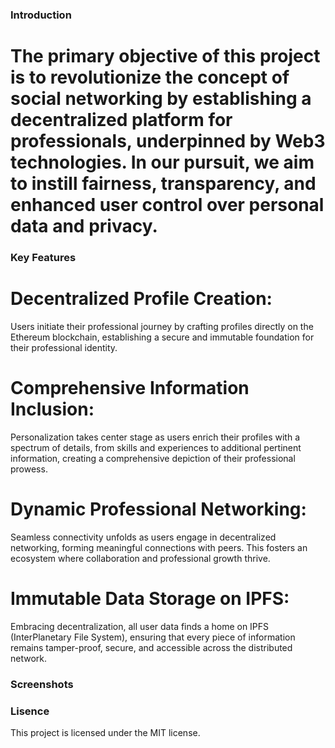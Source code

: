 ### Introduction
# The primary objective of this project is to revolutionize the concept of social networking by establishing a decentralized platform for professionals, underpinned by Web3 technologies. In our pursuit, we aim to instill fairness, transparency, and enhanced user control over personal data and privacy.

### Key Features 
# Decentralized Profile Creation:
 Users initiate their professional journey by crafting profiles directly on the Ethereum blockchain, establishing a secure and immutable foundation for their professional identity.
 
# Comprehensive Information Inclusion:
 Personalization takes center stage as users enrich their profiles with a spectrum of details, from skills and experiences to additional pertinent information, creating a comprehensive depiction of their professional prowess.
 
# Dynamic Professional Networking:
Seamless connectivity unfolds as users engage in decentralized networking, forming meaningful connections with peers. This fosters an ecosystem where collaboration and professional growth thrive.

# Immutable Data Storage on IPFS:
Embracing decentralization, all user data finds a home on IPFS (InterPlanetary File System), ensuring that every piece of information remains tamper-proof, secure, and accessible across the distributed network.

### Screenshots

### Lisence
This project is licensed under the MIT license.


